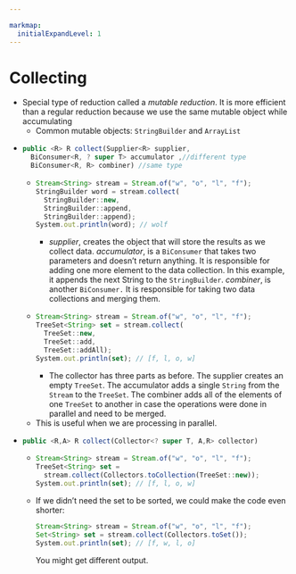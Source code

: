 ```yaml
---

markmap:
  initialExpandLevel: 1
---
```

# **Collecting**
- Special type of reduction called a _mutable reduction_. It is more efficient than a 
regular reduction because we use the same mutable object while accumulating
  - Common mutable objects: `StringBuilder` and `ArrayList`
- ```js
  public <R> R collect(Supplier<R> supplier,
    BiConsumer<R, ? super T> accumulator ,//different type
    BiConsumer<R, R> combiner) //same type
  ```
  - ```js
    Stream<String> stream = Stream.of("w", "o", "l", "f");
    StringBuilder word = stream.collect(
      StringBuilder::new,
      StringBuilder::append,
      StringBuilder::append);
    System.out.println(word); // wolf
    ```
    - _supplier_, creates the object that will store the results as we collect data.
_accumulator_, is a `BiConsumer` that takes two parameters and doesn’t 
return anything. It is responsible for adding one more element to the 
data collection. In this example, it appends the next String to the
 `StringBuilder`. _combiner_, is another `BiConsumer.` It is responsible for 
 taking two data collections and merging them.
  - ```js
    Stream<String> stream = Stream.of("w", "o", "l", "f");
    TreeSet<String> set = stream.collect(
      TreeSet::new,
      TreeSet::add,
      TreeSet::addAll);
    System.out.println(set); // [f, l, o, w]
    ```
    - The collector has three parts as before. The supplier creates an empty `TreeSet`. 
    The accumulator adds a single `String` from the `Stream` to the `TreeSet`. The 
    combiner adds all of the elements of one `TreeSet` to another in case the 
    operations were done in parallel and need to be merged.
  -  This is useful when we are processing in parallel. 
- ```js
  public <R,A> R collect(Collector<? super T, A,R> collector)
  ```
  - ```js
    Stream<String> stream = Stream.of("w", "o", "l", "f");
    TreeSet<String> set =
      stream.collect(Collectors.toCollection(TreeSet::new));
    System.out.println(set); // [f, l, o, w]
    ```
  - If we didn’t need the set to be sorted, we could make the code 
  even shorter:
    ```js
    Stream<String> stream = Stream.of("w", "o", "l", "f");
    Set<String> set = stream.collect(Collectors.toSet());
    System.out.println(set); // [f, w, l, o]
    ```
    You might get different output. 